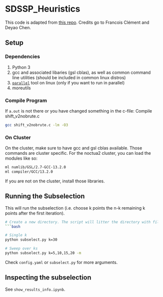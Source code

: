 # SDSSP_Heuristics

This code is adapted from [this repo](https://github.com/DE0CH/SDSSP_Heuristics).
Credits go to Francois Clément and Deyao Chen. 

## Setup
### Dependencies
1. Python 3
1. gcc and associated libaries (gsl cblas), as well as common command line utilities (should be included in common linux distros)
1. [`parallel`](https://manpages.ubuntu.com/manpages/jammy/man1/parallel.1.html) tool on linux (only if you want to run in parallel)
1. moreutils

### Compile Program
If `a.out` is not there or you have changed something in the c-file: Compile shift_v2nobrute.c
```bash
gcc shift_v2nobrute.c -lm -O3
```
### On Cluster
On the cluster, make sure to have gcc and gsl cblas available.
Those commands are cluster specific. 
For the noctua2 cluster, you can load the modules like so:
```bash
ml numlib/GSL/2.7-GCC-13.2.0
ml compiler/GCC/13.2.0
```
If you are not on the cluster, install those libraries.

## Running the Subselection
This will run the subselection (i.e. choose k points the n-k remaining k points after the first iteration). 
```bash
# Create a new directory. The script will litter the directory with files and overwrite things without warning. 
```bash

# Single k
python subselect.py k=30

# Sweep over ks
python subselect.py k=5,10,15,20 -m
```
Check `config.yaml` or `subselect.py` for more arguments.

## Inspecting the subselection
See `show_results_info.ipynb`.